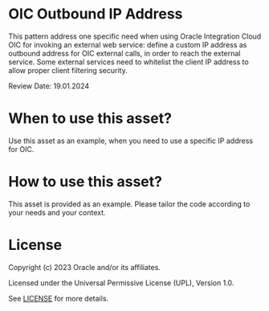 # OIC Outbound IP Address
 
This pattern address one specific need when using Oracle Integration Cloud OIC for invoking an external web service: define a custom IP address as outbound address for OIC external calls, in order to reach the external service. Some external services need to whitelist the client IP address to allow proper client filtering security.

Review Date: 19.01.2024

# When to use this asset?
 
Use this asset as an example, when you need to use a specific IP address for OIC.
 
# How to use this asset?
 
This asset is provided as an example. Please tailor the code according to your needs and your context.
 
# License

Copyright (c) 2023 Oracle and/or its affiliates.

Licensed under the Universal Permissive License (UPL), Version 1.0.

See [LICENSE](https://github.com/oracle-devrel/technology-engineering/blob/main/LICENSE) for more details.
